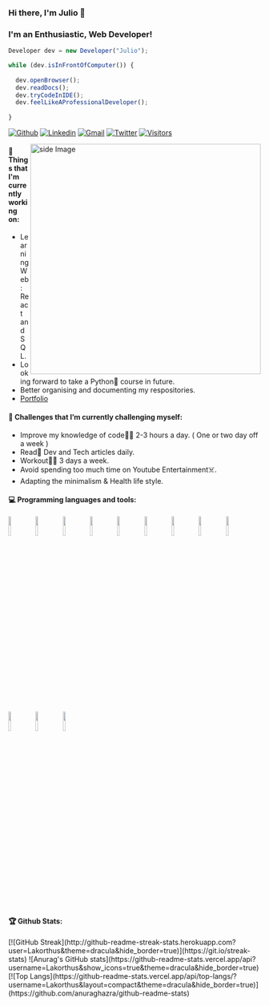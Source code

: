 ### Hi there, I'm Julio 👋
### I'm an Enthusiastic, Web Developer!
```javascript
Developer dev = new Developer("Julio");

while (dev.isInFrontOfComputer()) {
  
  dev.openBrowser();
  dev.readDocs();
  dev.tryCodeInIDE();
  dev.feelLikeAProfessionalDeveloper();
  
}
```
[![Github](https://img.shields.io/github/followers/lakorthus?label=Github&style=social)](https://github.com/lakorthus)
[![Linkedin](https://img.shields.io/badge/-LinkedIn-blue?style=flat&logo=Linkedin&logoColor=white)](https://www.linkedin.com/in/julio-velezmoro-frontend-developer)
[![Gmail](https://img.shields.io/badge/-Gmail-c14438?style=flat&logo=Gmail&logoColor=white)](mailto:lakorthus@gmail.com)
[![Twitter](https://img.shields.io/twitter/follow/lakorthus?label=Twitter&style=social)](https://twitter.com/lakorthus/)
[![Visitors](https://visitor-badge.laobi.icu/badge?page_id=lakorthus.lakorthus)](https://github.com/lakorthus/)

<!-- gif Image -->
<img src="https://media.giphy.com/media/M9gbBd9nbDrOTu1Mqx/giphy.gif" alt="side Image" align="right" width="460" height="auto" />

#### 💼  Things that I'm currently working on: 
* Learning Web: React and SQL.
* Looking forward to take a Python:calling: course in future.
* Better organising and documenting my respositories.
* [Portfolio](https://react-portafolio-two.vercel.app/)
#### 🌱 Challenges that I’m currently challenging myself:
* Improve my knowledge of code:man_technologist: 2-3 hours a day. ( One or two day off a week ) 
* Read:newspaper: Dev and Tech articles daily.
* Workout:weight_lifting_man: 3 days a week. 
* Avoid spending too much time on Youtube Entertainment:skull_and_crossbones:.
* Adapting the minimalism & Health life style.
#### :computer: Programming languages and tools: 
<p>
  <code><img width="10%" src="https://www.vectorlogo.zone/logos/mysql/mysql-ar21.svg"></code>
  <code><img width="10%" src="https://www.vectorlogo.zone/logos/mongodb/mongodb-ar21.svg"></code>
  <code><img width="10%" src="https://www.vectorlogo.zone/logos/git-scm/git-scm-ar21.svg"></code>
  <code><img width="10%" src="https://www.vectorlogo.zone/logos/reactjs/reactjs-ar21.svg"></code>
  <code><img width="10%" src="https://www.vectorlogo.zone/logos/angular/angular-ar21.svg"></code>
  <code><img width="10%" src="https://www.vectorlogo.zone/logos/sass-lang/sass-lang-ar21.svg"></code>
  <code><img width="10%" src="https://www.vectorlogo.zone/logos/docker/docker-ar21.svg"></code>
  <code><img width="10%" src="https://www.vectorlogo.zone/logos/nodejs/nodejs-ar21.svg"></code>
  <code><img width="10%" src="https://www.vectorlogo.zone/logos/getbootstrap/getbootstrap-ar21.svg"></code>
  <code><img width="10%" src="https://www.vectorlogo.zone/logos/w3_html5/w3_html5-ar21.svg"></code>
  <code><img width="10%" src="https://www.vectorlogo.zone/logos/netlifyapp_watercss/netlifyapp_watercss-official.svg"></code>
  <code><img width="10%" src="https://www.vectorlogo.zone/logos/javascript/javascript-ar21.svg"></code>
</p>

#### 🏆 Github Stats:
<p>
[![GitHub Streak](http://github-readme-streak-stats.herokuapp.com?user=Lakorthus&theme=dracula&hide_border=true)](https://git.io/streak-stats)
![Anurag's GitHub stats](https://github-readme-stats.vercel.app/api?username=Lakorthus&show_icons=true&theme=dracula&hide_border=true)
[![Top Langs](https://github-readme-stats.vercel.app/api/top-langs/?username=Lakorthus&layout=compact&theme=dracula&hide_border=true)](https://github.com/anuraghazra/github-readme-stats)
</p>
